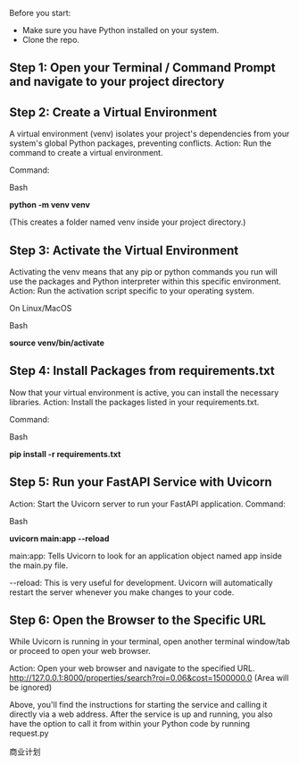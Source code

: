 Before you start:

- Make sure you have Python installed on your system.
- Clone the repo.

## Step 1: Open your Terminal / Command Prompt and navigate to your project directory

## Step 2: Create a Virtual Environment

A virtual environment (venv) isolates your project's dependencies from your system's global Python packages, preventing conflicts.
Action: Run the command to create a virtual environment.

Command:

Bash

**python -m venv venv**

(This creates a folder named venv inside your project directory.)

## Step 3: Activate the Virtual Environment

Activating the venv means that any pip or python commands you run will use the packages and Python interpreter within this specific environment.
Action: Run the activation script specific to your operating system.

On Linux/MacOS

Bash

**source venv/bin/activate**

## Step 4: Install Packages from requirements.txt

Now that your virtual environment is active, you can install the necessary libraries.
Action: Install the packages listed in your requirements.txt.

Command:

Bash

**pip install -r requirements.txt**

## Step 5: Run your FastAPI Service with Uvicorn

Action: Start the Uvicorn server to run your FastAPI application.
Command:

Bash

**uvicorn main:app --reload**

main:app: Tells Uvicorn to look for an application object named app inside the main.py file.

--reload: This is very useful for development. Uvicorn will automatically restart the server whenever you make changes to your code.

## Step 6: Open the Browser to the Specific URL

While Uvicorn is running in your terminal, open another terminal window/tab or proceed to open your web browser.

Action: Open your web browser and navigate to the specified URL.
http://127.0.0.1:8000/properties/search?roi=0.06&cost=1500000.0  (Area will be ignored)

Above, you'll find the instructions for starting the service and calling it directly via a web address. After the service is up and running, 
you also have the option to call it from within your Python code by running request.py

商业计划


